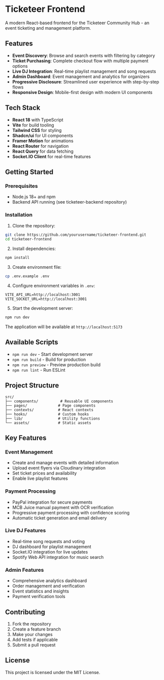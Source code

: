 # Ticketeer Frontend

A modern React-based frontend for the Ticketeer Community Hub - an event ticketing and management platform.

## Features

- **Event Discovery**: Browse and search events with filtering by category
- **Ticket Purchasing**: Complete checkout flow with multiple payment options
- **Live DJ Integration**: Real-time playlist management and song requests
- **Admin Dashboard**: Event management and analytics for organizers
- **Progressive Disclosure**: Streamlined user experience with step-by-step flows
- **Responsive Design**: Mobile-first design with modern UI components

## Tech Stack

- **React 18** with TypeScript
- **Vite** for build tooling
- **Tailwind CSS** for styling
- **Shadcn/ui** for UI components
- **Framer Motion** for animations
- **React Router** for navigation
- **React Query** for data fetching
- **Socket.IO Client** for real-time features

## Getting Started

### Prerequisites

- Node.js 18+ and npm
- Backend API running (see ticketeer-backend repository)

### Installation

1. Clone the repository:
```bash
git clone https://github.com/yourusername/ticketeer-frontend.git
cd ticketeer-frontend
```

2. Install dependencies:
```bash
npm install
```

3. Create environment file:
```bash
cp .env.example .env
```

4. Configure environment variables in `.env`:
```
VITE_API_URL=http://localhost:3001
VITE_SOCKET_URL=http://localhost:3001
```

5. Start the development server:
```bash
npm run dev
```

The application will be available at `http://localhost:5173`

## Available Scripts

- `npm run dev` - Start development server
- `npm run build` - Build for production
- `npm run preview` - Preview production build
- `npm run lint` - Run ESLint

## Project Structure

```
src/
├── components/          # Reusable UI components
├── pages/              # Page components
├── contexts/           # React contexts
├── hooks/              # Custom hooks
├── lib/                # Utility functions
└── assets/             # Static assets
```

## Key Features

### Event Management
- Create and manage events with detailed information
- Upload event flyers via Cloudinary integration
- Set ticket prices and availability
- Enable live playlist features

### Payment Processing
- PayPal integration for secure payments
- MCB Juice manual payment with OCR verification
- Progressive payment processing with confidence scoring
- Automatic ticket generation and email delivery

### Live DJ Features
- Real-time song requests and voting
- DJ dashboard for playlist management
- Socket.IO integration for live updates
- Spotify Web API integration for music search

### Admin Features
- Comprehensive analytics dashboard
- Order management and verification
- Event statistics and insights
- Payment verification tools

## Contributing

1. Fork the repository
2. Create a feature branch
3. Make your changes
4. Add tests if applicable
5. Submit a pull request

## License

This project is licensed under the MIT License.
